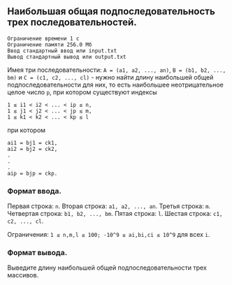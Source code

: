 ## Наибольшая общая подпоследовательность трех последовательностей.

```
Ограничение времени 1 с
Ограничение памяти 256.0 Мб
Ввод стандартный ввод или input.txt
Вывод стандартный вывод или output.txt
```

Имея три последовательности: `A = (a1, a2, ..., an)`, `B = (b1, b2, ..., bm)` и `C = (c1, c2, ..., cl)` - нужно найти длину
наибольшей общей подпоследовательности для них, то есть наибольшее неотрицательное целое число `p`, при котором существуют
индексы

```
1 ≤ i1 < i2 < ... < ip ≤ n,
1 ≤ j1 < j2 < ... < jp ≤ m,
1 ≤ k1 < k2 < ... < kp ≤ l
```

при котором

```
ai1 = bj1 = ck1,
ai2 = bj2 = ck2,
.
.
.
aip = bjp = ckp.
```

### Формат ввода.
Первая строка: `n`. Вторая строка: `a1, a2, ..., an`. Третья строка: `m`. Четвертая строка: `b1, b2, ..., bm`.
Пятая строка: `l`. Шестая строка: `c1, c2, ..., cl`.

Ограничения: `1 ≤ n,m,l ≤ 100; -10^9 ≤ ai,bi,ci ≤ 10^9` для всех `i`.

### Формат вывода.
Выведите длину наибольшей общей подпоследовательности трех массивов.

